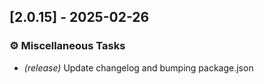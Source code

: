 ## [2.0.15] - 2025-02-26

### ⚙️ Miscellaneous Tasks

- *(release)* Update changelog and bumping package.json

<!-- generated by git-cliff -->
